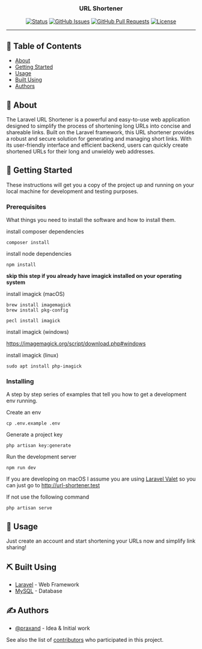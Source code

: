 <h3 align="center">URL Shortener</h3>

<div align="center">

[![Status](https://img.shields.io/badge/status-active-success.svg)]()
[![GitHub Issues](https://img.shields.io/github/issues/praxand/url-shortener.svg)](https://github.com/praxand/url-shortener/issues)
[![GitHub Pull Requests](https://img.shields.io/github/issues-pr/praxand/url-shortener.svg)](https://github.com/praxand/url-shortener/pulls)
[![License](https://img.shields.io/badge/license-MIT-blue.svg)](/LICENSE)

</div>

---

## 📝 Table of Contents

-   [About](#about)
-   [Getting Started](#getting_started)
-   [Usage](#usage)
-   [Built Using](#built_using)
-   [Authors](#authors)

## 🧐 About <a name="about"></a>

The Laravel URL Shortener is a powerful and easy-to-use web application designed to simplify the process of shortening long URLs into concise and shareable links. Built on the Laravel framework, this URL shortener provides a robust and secure solution for generating and managing short links. With its user-friendly interface and efficient backend, users can quickly create shortened URLs for their long and unwieldy web addresses.

## 🏁 Getting Started <a name="getting_started"></a>

These instructions will get you a copy of the project up and running on your local machine for development and testing purposes.

### Prerequisites

What things you need to install the software and how to install them.

install composer dependencies
```
composer install
```

install node dependencies
```
npm install
```

**skip this step if you already have imagick installed on your operating system**

install imagick (macOS)
```
brew install imagemagick
brew install pkg-config

pecl install imagick
```

install imagick (windows)

https://imagemagick.org/script/download.php#windows

install imagick (linux)
```
sudo apt install php-imagick
```

### Installing

A step by step series of examples that tell you how to get a development env running.

Create an env
```
cp .env.example .env
```

Generate a project key
```
php artisan key:generate
```

Run the development server
```
npm run dev
```

If you are developing on macOS I assume you are using [Laravel Valet](https://laravel.com/docs/10.x/valet) so you can just go to http://url-shortener.test

If not use the following command
```
php artisan serve
```

## 🎈 Usage <a name="usage"></a>

Just create an account and start shortening your URLs now and simplify link sharing!

## ⛏️ Built Using <a name = "built_using"></a>

-   [Laravel](https://laravel.com/) - Web Framework
-   [MySQL](https://www.mysql.com/) - Database

## ✍️ Authors <a name= "authors"></a>

-   [@praxand](https://github.com/praxand) - Idea & Initial work

See also the list of [contributors](https://github.com/praxand/url-shortener/contributors) who participated in this project.
